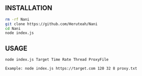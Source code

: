 ## INSTALLATION

```bash
rm -rf Nani
git clone https://github.com/Heruteah/Nani
cd Nani
node index.js
```

## USAGE

```bash
node index.js Target Time Rate Thread ProxyFile

Example: node index.js https://target.com 120 32 8 proxy.txt
```